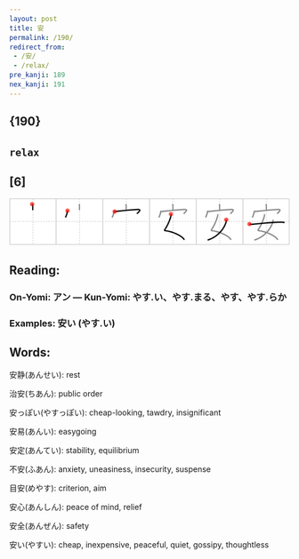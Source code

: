 ```yaml
---
layout: post
title: 安
permalink: /190/
redirect_from:
 - /安/
 - /relax/
pre_kanji: 189
nex_kanji: 191
---
```


## {190}

## `relax`

## [6]

<div class="stroke"><img src="../images/E5AE89.png" /></div>

## Reading:

### On-Yomi: アン &mdash; Kun-Yomi: やす.い、やす.まる、やす、やす.らか

### Examples: 安い (やす.い)

## Words:

安静(あんせい): rest

治安(ちあん): public order

安っぽい(やすっぽい): cheap-looking, tawdry, insignificant

安易(あんい): easygoing

安定(あんてい): stability, equilibrium

不安(ふあん): anxiety, uneasiness, insecurity, suspense

目安(めやす): criterion, aim

安心(あんしん): peace of mind, relief

安全(あんぜん): safety

安い(やすい): cheap, inexpensive, peaceful, quiet, gossipy, thoughtless
